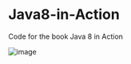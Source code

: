 # Java8-in-Action
Code for the book Java 8 in Action

![image](https://images.manning.com/720/960/resize/book/1/d05296b-842f-44c5-b26a-8297019f791e/urma.png)
